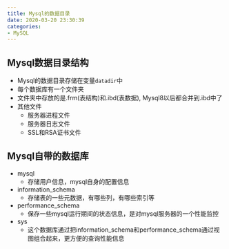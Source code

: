 ```yaml
---
title: Mysql的数据目录
date: 2020-03-20 23:30:39
categories:
- MySQL
---
```


## Mysql数据目录结构
- Mysql的数据目录存储在变量`datadir`中
- 每个数据库有一个文件夹
- 文件夹中存放的是.frm(表结构)和.ibd(表数据), Mysql8以后都合并到.ibd中了
- 其他文件
  - 服务器进程文件
  - 服务器日志文件
  - SSL和RSA证书文件

## Mysql自带的数据库
- mysql
  - 存储用户信息，mysql自身的配置信息
- information_schema
  - 存储表的一些元数据，有哪些列，有哪些索引等
- performance_schema
  - 保存一些mysql运行期间的状态信息，是对mysql服务器的一个性能监控
- sys
  - 这个数据库通过把information_schema和performance_schema通过视图组合起来，更方便的查询性能信息